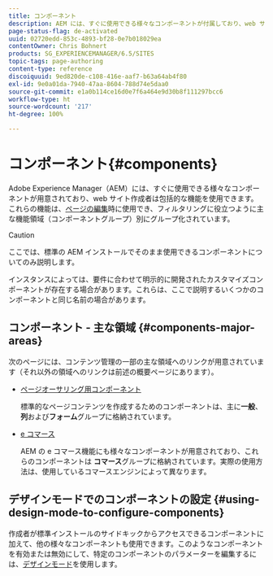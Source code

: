 ```yaml
---
title: コンポーネント
description: AEM には、すぐに使用できる様々なコンポーネントが付属しており、web サイト作成者は包括的な機能を使用できます。
page-status-flag: de-activated
uuid: 02720edd-853c-4893-bf28-0e7b018029ea
contentOwner: Chris Bohnert
products: SG_EXPERIENCEMANAGER/6.5/SITES
topic-tags: page-authoring
content-type: reference
discoiquuid: 9ed820de-c108-416e-aaf7-b63a64ab4f80
exl-id: 9e0a01da-7940-47aa-8604-788d74e5daa0
source-git-commit: e1a0b114ce16d0e7f6a464e9d30b8f111297bcc6
workflow-type: ht
source-wordcount: '217'
ht-degree: 100%

---
```


# コンポーネント{#components}

Adobe Experience Manager（AEM）には、すぐに使用できる様々なコンポーネントが用意されており、web サイト作成者は包括的な機能を使用できます。これらの機能は、[ページの編集](/help/sites-classic-ui-authoring/classic-page-author-edit-content.md)時に使用でき、フィルタリングに役立つように主な機能領域（コンポーネントグループ）別にグループ化されています。

>[!CAUTION]
>
>ここでは、標準の AEM インストールでそのまま使用できるコンポーネントについてのみ説明します。
>
>インスタンスによっては、要件に合わせて明示的に開発されたカスタマイズコンポーネントが存在する場合があります。これらは、ここで説明するいくつかのコンポーネントと同じ名前の場合があります。

## コンポーネント - 主な領域 {#components-major-areas}

次のページには、コンテンツ管理の一部の主な領域へのリンクが用意されています（それ以外の領域へのリンクは前述の概要ページにあります）。

* [ページオーサリング用コンポーネント](/help/sites-classic-ui-authoring/classic-page-author-edit-mode.md)

   標準的なページコンテンツを作成するためのコンポーネントは、主に&#x200B;**一般**、**列**&#x200B;および&#x200B;**フォーム**&#x200B;グループに格納されています。

* [e コマース](/help/commerce/cif-classic/administering/ecommerce.md)

   AEM の e コマース機能にも様々なコンポーネントが用意されており、これらのコンポーネントは **コマース**&#x200B;グループに格納されています。実際の使用方法は、使用しているコマースエンジンによって異なります。

## デザインモードでのコンポーネントの設定  {#using-design-mode-to-configure-components}

作成者が標準インストールのサイドキックからアクセスできるコンポーネントに加えて、他の様々なコンポーネントも使用できます。このようなコンポーネントを有効または無効にして、特定のコンポーネントのパラメーターを編集するには、[デザインモード](/help/sites-classic-ui-authoring/classic-page-author-design-mode.md#enable-disable-components)を使用します。
